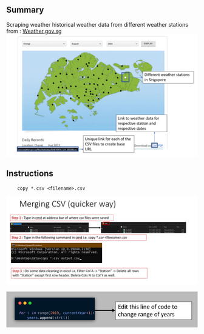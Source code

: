 ## Summary
Scraping weather historical weather data from different weather stations from : [Weather.gov.sg](http://www.weather.gov.sg/climate-historical-daily/)
![image info](Info.png)

## Instructions
        copy *.csv <filename>.csv
![image info](instructions.png)

![image info](FAQ.png)
